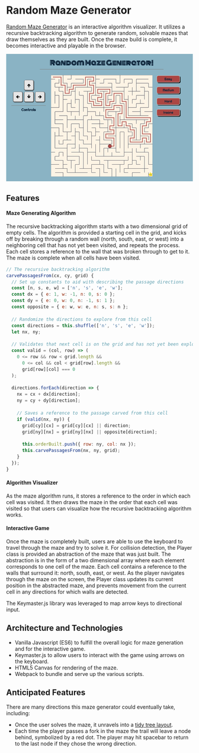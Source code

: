 # Random Maze Generator

[Random Maze Generator](https://djfletcher.github.io/MazeGenerator/) is an interactive algorithm visualizer. It utilizes a recursive backtracking algorithm to generate random, solvable mazes that draw themselves as they are built. Once the maze build is complete, it becomes interactive and playable in the browser.

![Maze](./images/maze.png)

## Features

#### Maze Generating Algorithm

The recursive backtracking algorithm starts with a two dimensional grid of empty cells. The algorithm is provided a starting cell in the grid, and kicks off by breaking through a random wall (north, south, east, or west) into a neighboring cell that has not yet been visited, and repeats the process. Each cell stores a reference to the wall that was broken through to get to it. The maze is complete when all cells have been visited.

````javascript
// The recursive backtracking algorithm
carvePassagesFrom(cx, cy, grid) {
  // Set up constants to aid with describing the passage directions
  const [n, s, e, w] = ['n', 's', 'e', 'w'];
  const dx = { e: 1, w: -1, n: 0, s: 0 };
  const dy = { e: 0, w: 0, n: -1, s: 1 };
  const opposite = { e: w, w: e, n: s, s: n };

  // Randomize the directions to explore from this cell
  const directions = this.shuffle(['n', 's', 'e', 'w']);
  let nx, ny;

  // Validates that next cell is on the grid and has not yet been explored
  const valid = (col, row) => (
    0 <= row && row < grid.length &&
      0 <= col && col < grid[row].length &&
      grid[row][col] === 0
  );

  directions.forEach(direction => {
    nx = cx + dx[direction];
    ny = cy + dy[direction];

    // Saves a reference to the passage carved from this cell
    if (valid(nx, ny)) {
      grid[cy][cx] = grid[cy][cx] || direction;
      grid[ny][nx] = grid[ny][nx] || opposite[direction];

      this.orderBuilt.push({ row: ny, col: nx });
      this.carvePassagesFrom(nx, ny, grid);
    }
  });
}
````

#### Algorithm Visualizer

As the maze algorithm runs, it stores a reference to the order in which each cell was visited. It then draws the maze in the order that each cell was visited so that users can visualize how the recursive backtracking algorithm works.


#### Interactive Game

Once the maze is completely built, users are able to use the keyboard to travel through the maze and try to solve it. For collision detection, the Player class is provided an abstraction of the maze that was just built. The abstraction is in the form of a two dimensional array where each element corresponds to one cell of the maze. Each cell contains a reference to the walls that surround it: north, south, east, or west. As the player navigates through the maze on the screen, the Player class updates its current position in the abstracted maze, and prevents movement from the current cell in any directions for which walls are detected.

The Keymaster.js library was leveraged to map arrow keys to directional input.

## Architecture and Technologies

+ Vanilla Javascript (ES6) to fulfill the overall logic for maze generation and for the interactive game.
+ Keymaster.js to allow users to interact with the game using arrows on the keyboard.
+ HTML5 Canvas for rendering of the maze.
+ Webpack to bundle and serve up the various scripts.

## Anticipated Features

There are many directions this maze generator could eventually take, including:

+ Once the user solves the maze, it unravels into a <a href="https://bl.ocks.org/mbostock/061b3929ba0f3964d335" target="_blank">tidy tree layout</a>.
+ Each time the player passes a fork in the maze the trail will leave a node behind, symbolized by a red dot. The player may hit spacebar to return to the last node if they chose the wrong direction.
